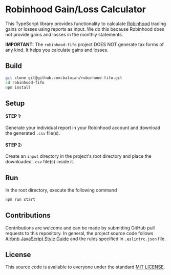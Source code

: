 # Robinhood Gain/Loss Calculator
This TypeScript library provides functionality to calculate [Robinhood](https://robinhood.com/)
trading gains or losses using reports as input. We do this because Robinhood does not provide
gains and losses in the monthly statements.

**IMPORTANT:** The `robinhood-fifo` project DOES NOT generate tax forms of any kind. It helps you calculate gains
and losses.


## Build
```bash
git clone git@github.com:baloian/robinhood-fifo.git
cd robinhood-fifo
npm install
```


## Setup
#### STEP 1:
Generate your individual report in your Robinhood account and download the generated `.csv` file(s).

#### STEP 2:
Create an `input` directory in the project's root directory and place the downloaded `.csv` file(s) inside it.


## Run
In the root directory, execute the following command
```bash
npm run start
```


## Contributions
Contributions are welcome and can be made by submitting GitHub pull requests
to this repository. In general, the project source code follows
[Airbnb JavaScript Style Guide](https://github.com/airbnb/javascript) and the
rules specified in `.eslintrc.json` file.


## License
This source code is available to everyone under the standard
[MIT LICENSE](https://github.com/baloian/alpaca-fifo/blob/master/LICENSE).
